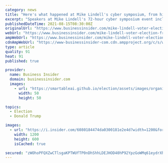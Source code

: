 ```yaml
---
category: news
title: "Here's what happened at Mike Lindell's cyber symposium, from him storming offstage to Bolsonaro's son giving him a MAGA hat signed by Trump"
excerpt: "Speakers at Mike Lindell's 72-hour cyber symposium event included Ronald Watkins, Steve Bannon, and the son of Brazilian President Jair Bolsonaro."
publishedDateTime: 2021-08-15T08:30:00Z
originalUrl: "https://www.businessinsider.com/mike-lindell-voter-election-fraud-cyber-symposium-donald-trump-bolsonaro-2021-8"
webUrl: "https://www.businessinsider.com/mike-lindell-voter-election-fraud-cyber-symposium-donald-trump-bolsonaro-2021-8"
ampWebUrl: "https://www.businessinsider.com/mike-lindell-voter-election-fraud-cyber-symposium-donald-trump-bolsonaro-2021-8?amp"
cdnAmpWebUrl: "https://www-businessinsider-com.cdn.ampproject.org/c/s/www.businessinsider.com/mike-lindell-voter-election-fraud-cyber-symposium-donald-trump-bolsonaro-2021-8?amp"
type: article
quality: 91
heat: 91
published: true

provider:
  name: Business Insider
  domain: businessinsider.com
  images:
    - url: "https://smartableai.github.io/election/assets/images/organizations/businessinsider.com-50x50.jpg"
      width: 50
      height: 50

topics:
  - Election
  - Donald Trump

images:
  - url: "https://i.insider.com/6080184474da0300181e2e4d?width=1200&format=jpeg"
    width: 1200
    height: 600
    isCached: true

secured: "zWOhoPFQXZwCTlsgaKPTWUfTP0nDhShhLDEJHOD40hP92YpzGoWMq61eydrXhYyTInz6mARV5kEfwGAz0kBnQTaBBJQINAYczHv8lKS8p/JEqYUpri1q1yMV6zQw817ToNqM/PwSdawBN6pVtq/OkXxLsLp8mmYTTcgsX2em4+cSU+9q15F8AKa1hmd52U3ClK9boQk1F5FSckaeYVM1jgdyzhXPPtfVpP909Cs3SOUnKoCp9vvk+NCak+e36KbM7P+8FBsm52GjfTQhF1ICLLdpeWG1z9yAtenkCF3y8EblMg0ZqCS2pUM03I0OkGTbyI3TICPwBK7aPJv2ru4VCs+FOIAsSQxlz+w7NWRgRtI=;8TuyhQbYNkpI95EJB6N2ig=="
---
```


